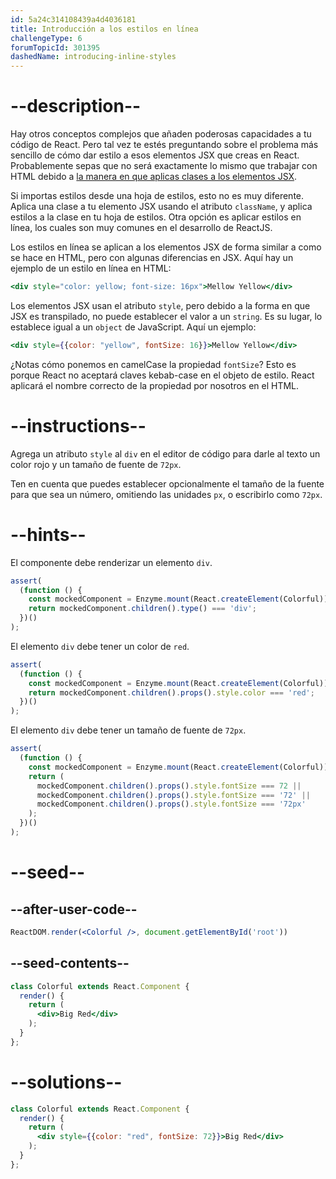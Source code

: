 ```yaml
---
id: 5a24c314108439a4d4036181
title: Introducción a los estilos en línea
challengeType: 6
forumTopicId: 301395
dashedName: introducing-inline-styles
---
```


# --description--

Hay otros conceptos complejos que añaden poderosas capacidades a tu código de React. Pero tal vez te estés preguntando sobre el problema más sencillo de cómo dar estilo a esos elementos JSX que creas en React. Probablemente sepas que no será exactamente lo mismo que trabajar con HTML debido a [la manera en que aplicas clases a los elementos JSX](/learn/front-end-development-libraries/react/define-an-html-class-in-jsx).

Si importas estilos desde una hoja de estilos, esto no es muy diferente. Aplica una clase a tu elemento JSX usando el atributo `className`, y aplica estilos a la clase en tu hoja de estilos. Otra opción es aplicar estilos en línea, los cuales son muy comunes en el desarrollo de ReactJS.

Los estilos en línea se aplican a los elementos JSX de forma similar a como se hace en HTML, pero con algunas diferencias en JSX. Aquí hay un ejemplo de un estilo en línea en HTML:

```jsx
<div style="color: yellow; font-size: 16px">Mellow Yellow</div>
```

Los elementos JSX usan el atributo `style`, pero debido a la forma en que JSX es transpilado, no puede establecer el valor a un `string`. Es su lugar, lo establece igual a un `object` de JavaScript. Aquí un ejemplo:

```jsx
<div style={{color: "yellow", fontSize: 16}}>Mellow Yellow</div>
```

¿Notas cómo ponemos en camelCase la propiedad `fontSize`? Esto es porque React no aceptará claves kebab-case en el objeto de estilo. React aplicará el nombre correcto de la propiedad por nosotros en el HTML.

# --instructions--

Agrega un atributo `style` al `div` en el editor de código para darle al texto un color rojo y un tamaño de fuente de `72px`.

Ten en cuenta que puedes establecer opcionalmente el tamaño de la fuente para que sea un número, omitiendo las unidades `px`, o escribirlo como `72px`.

# --hints--

El componente debe renderizar un elemento `div`.

```js
assert(
  (function () {
    const mockedComponent = Enzyme.mount(React.createElement(Colorful));
    return mockedComponent.children().type() === 'div';
  })()
);
```

El elemento `div` debe tener un color de `red`.

```js
assert(
  (function () {
    const mockedComponent = Enzyme.mount(React.createElement(Colorful));
    return mockedComponent.children().props().style.color === 'red';
  })()
);
```

El elemento `div` debe tener un tamaño de fuente de `72px`.

```js
assert(
  (function () {
    const mockedComponent = Enzyme.mount(React.createElement(Colorful));
    return (
      mockedComponent.children().props().style.fontSize === 72 ||
      mockedComponent.children().props().style.fontSize === '72' ||
      mockedComponent.children().props().style.fontSize === '72px'
    );
  })()
);
```

# --seed--

## --after-user-code--

```jsx
ReactDOM.render(<Colorful />, document.getElementById('root'))
```

## --seed-contents--

```jsx
class Colorful extends React.Component {
  render() {
    return (
      <div>Big Red</div>
    );
  }
};
```

# --solutions--

```jsx
class Colorful extends React.Component {
  render() {
    return (
      <div style={{color: "red", fontSize: 72}}>Big Red</div>
    );
  }
};
```
